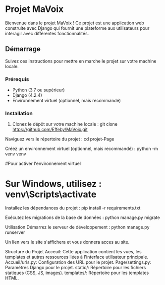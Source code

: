# Projet MaVoix

Bienvenue dans le projet MaVoix ! Ce projet est une application web construite avec Django qui fournit une plateforme aux utilisateurs pour interagir avec différentes fonctionnalités.

## Démarrage

Suivez ces instructions pour mettre en marche le projet sur votre machine locale.

### Prérequis

- Python (3.7 ou supérieur)
- Django (4.2.4)
- Environnement virtuel (optionnel, mais recommandé)

### Installation

1. Clonez le dépôt sur votre machine locale :
   git clone https://github.com/Effeby/MaVoix.git
   
Naviguez vers le répertoire du projet :
cd projet-Page

Créez un environnement virtuel (optionnel, mais recommandé) :
python -m venv venv

#Pour activer l'environnement virtuel
# Sur Windows, utilisez : venv\Scripts\activate   

Installez les dépendances du projet :
pip install -r requirements.txt

Exécutez les migrations de la base de données :
python manage.py migrate

Utilisation
Démarrez le serveur de développement :
python manage.py runserver

Un lien vers le site s'affichera et vous donnera acces au site.

Structure du Projet
Acceuil: Cette application contient les vues, les templates et autres ressources liées à l'interface utilisateur principale.
Accueil/urls.py: Configuration des URL pour le projet.
Page/settings.py: Paramètres Django pour le projet.
static/: Répertoire pour les fichiers statiques (CSS, JS, images).
templates/: Répertoire pour les templates HTML.





